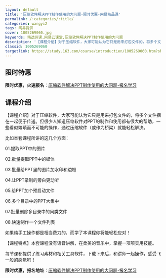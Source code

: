 ```yaml
---
layout: default
title: '压缩软件解决PPT制作使用的大问题-限时优惠-网易精品课'
permalink: /:categories/:title/
categories: wangyi2
tags: 网易提供
cover: 1005269060.jpg
keywords: 精选网课,网易云课堂,压缩软件解决PPT制作使用的大问题
description: '【课程介绍】对于压缩软件，大家可能认为它只是用来打包文件的，将多个文件捆在一起便于传送。但很少人知道压缩软件对PPT的制'
classid: 1005269060
targetlink: https://study.163.com/course/introduction/1005269060.htm?share=1&shareId=1025206652&utm_campaign=share&utm_medium=iphoneShare&utm_source=&utm_u=1025206652
---
```


## 限时特惠

**限时优惠，火速报名**：[压缩软件解决PPT制作使用的大问题-报名学习](https://study.163.com/course/introduction/1005269060.htm?share=1&shareId=1025206652&utm_campaign=share&utm_medium=iphoneShare&utm_source=&utm_u=1025206652)

## 课程介绍

【课程介绍】对于压缩软件，大家可能认为它只是用来打包文件的，将多个文件捆在一起便于传送。但很少人知道压缩软件对PPT的制作和使用都有很大的帮助，一些看似繁琐而不可能的操作，通过压缩软件（或作为桥梁）就能轻松解决。

比如本套课程所讲的这几个方面：

01.提取PPT中的图片

02.批量提取PPT中的媒体

03.批量给PPT里的图片加水印和边框

04.让PPT录制的旁白更动听

05.给PPT加个预启动文件

06.多个目录中的PPT大集中

07.批量删除多目录中的同类文件

08.快速制作一个文件列表

如果纯手工操作都是相当费力的，而学了本课程你将能轻松应对！



【课程特点】本套课程没有语音讲解，在柔美的音乐中，掌握一项项实用技能。

每节课都提供了练习素材和相关工具软件，下载下来后，和讲师一起操作，感受飞一般的感觉吧！

**限时优惠，报名地址**：[压缩软件解决PPT制作使用的大问题-报名学习](https://study.163.com/course/introduction/1005269060.htm?share=1&shareId=1025206652&utm_campaign=share&utm_medium=iphoneShare&utm_source=&utm_u=1025206652)

